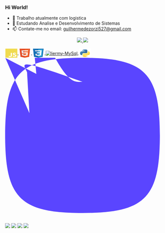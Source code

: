 ### Hi World!

- 🔭 Trabalho atualmente com logistica
- 🌱 Estudando Analise e Desenvolvimento de Sistemas
- 📫 Contate-me no email: guilhermedezorzi527@gmail.com

<div align="center">
  <a href="https://github.com/liermy">
  <img height="180em" src="https://github-readme-stats.vercel.app/api?username=liermy&show_icons=true&theme=dark&include_all_commits=true&count_private=true"/>
  <img height="180em" src="https://github-readme-stats.vercel.app/api/top-langs/?username=liermy&layout=compact&langs_count=7&theme=dark"/>
</div>

<div style="display: inline_block"><br>
  <img align="center" alt="liermy-Js" height="30" width="40" src="https://raw.githubusercontent.com/devicons/devicon/master/icons/javascript/javascript-plain.svg">
  <img align="center" alt="liermy-HTML" height="30" width="40" src="https://raw.githubusercontent.com/devicons/devicon/master/icons/html5/html5-original.svg">
  <img align="center" alt="liermy-CSS" height="30" width="40" src="https://raw.githubusercontent.com/devicons/devicon/master/icons/css3/css3-original.svg">
  <img align="center" alt="liermy-MySql" height="30" width="40" src="https://cdn.jsdelivr.net/gh/devicons/devicon/icons/mysql/mysql-original-wordmark.svg">
  <img align="center" alt="liermy-Python" height="30" width="40" src="https://raw.githubusercontent.com/devicons/devicon/master/icons/python/python-original.svg">
  <svg viewBox="0 0 128 128">
<path fill-rule="evenodd" clip-rule="evenodd" d="M0 64c0 51.617 12.383 64 64 64 51.617 0 64-12.383 64-64 0-51.617-12.383-64-64-64C12.383 0 0 12.383 0 64ZM25.808 13.295L20.075-45.621C49.27 23.984 55.788 19.813 64 19.813C8.212 0 14.729 4.17 18.118 11.86L20.074 45.6222912.2.2.2.118 11.86l20.074 45.62222.2912.2. 6.93-.985-10.035-1.983-3.182-1.022-6.403-2.057-10.559-2.057-4.108 0-7.408 1.044-10.653 2.071-3.138.9993.225 1.9693.653 2.071-3.138 0-2.477.783-5.345 1.695-7.561zM64 39.625l-19.813 44.84c5.866-2.738 12.644-4.041 19.813-4.041 6.909 0 13.947 1.303 19.552 4.04L64 39.626z" fill="#5A45FF"></path>
</svg>

</div>

##

<div> 
  <a href="https://www.instagram.com/dezorzito_/" target="_blank"><img src="https://img.shields.io/badge/-Instagram-%23E4405F?style=for-the-badge&logo=instagram&logoColor=white" target="_blank"></a>
 <a href="http://www.discord.com/user/grilhemi#9649"target="_blank"><img src="https://img.shields.io/badge/Discord-7289DA?style=for-the-badge&logo=discord&logoColor=white" target="_blank"></a> 
  <a href ="mailto:guilhermedezorzi527@gmail.com"><img src="https://img.shields.io/badge/-Gmail-%23333?style=for-the-badge&logo=gmail&logoColor=white" target="_blank"></a>
  <a href ="https://twitter.com/liermy_" target="_blank"><img src="https://img.shields.io/badge/Twitter-1DA1F2?style=for-the-badge&logo=twitter&logoColor=white" target="_blank">
 </div>
 
